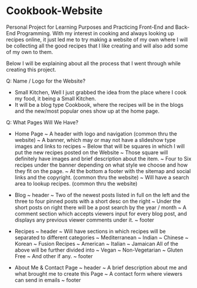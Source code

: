 # Cookbook-Website
Personal Project for Learning Purposes and Practicing Front-End and Back-End Programming. With my interest in cooking and always looking up recipes online, it just led me to try making a website of my own where I will be collecting all the good recipes that I like creating and will also add some of my own to them.  

Below I will be explaining about all the process that I went through while creating this project.

Q: Name / Logo for the Website?
 - Small Kitchen, Well I just grabbed the idea from the place where I cook my food, it being a Small Kitchen.
 - It will be a blog type Cookbook, where the recipes will be in the blogs and the new/most popular ones show up at the home page.

Q: What Pages Will We Have?
 - Home Page
    ~ A header with logo and navigation (common thru the website)
    ~ A banner, which may or may not have a slideshow type images and links to recipes
    ~ Below that will be squares in which I will put the new recipes posted on the Website
    ~ Those square will definitely have images and brief description about the item.
    ~ Four to Six recipes under the banner depending on what style we choose and how they fit on the page.
    ~ At the bottom a footer with the sitemap and social links and the copyright. (common thru the website)
    ~ Will have a search area to lookup recipes. (common thru the website)

  - Blog
    ~ header
    ~ Two of the newest posts listed in full on the left and the three to four pinned posts with a short desc on the right
    ~ Under the short posts on right there will be a post search by the year / month
    ~ A comment section which accepts viewers input for every blog post, and displays any previous viewer comments under it.
    ~ footer

  - Recipes
    ~ header
    ~ Will have sections in which recipes will be separated to different categories
      ~ Mediterranean
      ~ Indian
      ~ Chinese
      ~ Korean
      ~ Fusion Recipes
      ~ American
      ~ Italian
      ~ Jamaican
      All of the above will be further divided into
      ~ Vegan
      ~ Non-Vegetarian
      ~ Gluten Free
      ~ And other if any.
    ~ footer

  - About Me & Contact Page
    ~ header
    ~ A brief description about me and what brought me to create this Page
    ~ A contact form where viewers can send in emails
    ~ footer
